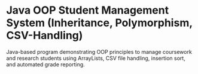 # Java OOP Student Management System (Inheritance, Polymorphism, CSV-Handling)
Java-based program demonstrating OOP principles to manage coursework and research students using ArrayLists, CSV file handling, insertion sort, and automated grade reporting.
